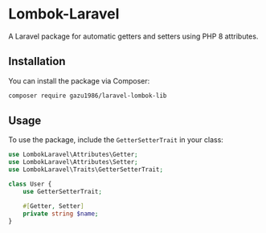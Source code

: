 # Lombok-Laravel

A Laravel package for automatic getters and setters using PHP 8 attributes.

## Installation

You can install the package via Composer:

```bash
composer require gazu1986/laravel-lombok-lib
```

## Usage

To use the package, include the `GetterSetterTrait` in your class:

```php
use LombokLaravel\Attributes\Getter;
use LombokLaravel\Attributes\Setter;
use LombokLaravel\Traits\GetterSetterTrait;

class User {
    use GetterSetterTrait;

    #[Getter, Setter]
    private string $name;
}
```
